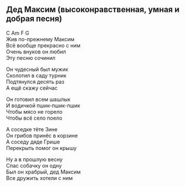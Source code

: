## Дед Максим (высоконравственная, умная и добрая песня)  

C Am F G  
Жив по-прежнему Максим  
Всё вообще прекрасно с ним  
Очень внуков он любил  
Эту песню сочинил  

Он чудесный был мужик  
Сколотил в саду турник  
Подтянулся десять раз  
А ещё скажу сейчас  

Он готовил всем шашлык  
И водичкой пшик-пшик-пшик  
Чтобы мясо не горело  
Чтобы всё село поело  

А соседке тёте Зине  
Он грибов принёс в корзине  
А соседу дяде Грише  
Перекрыть помог он крышу  

Ну а в прошлую весну  
Спас собачку он одну  
Был он храбрый, дед Максим   
Все дружить хотели с ним  

